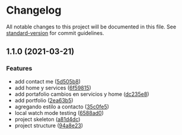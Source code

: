 # Changelog

All notable changes to this project will be documented in this file. See [standard-version](https://github.com/conventional-changelog/standard-version) for commit guidelines.

## 1.1.0 (2021-03-21)

### Features

-   add contact me ([5d505b8](https://github.com/devalfe/portfolio/commit/5d505b8c1aaeb94b4bcf67018900c5b54993d261))
-   add home y services ([6f59815](https://github.com/devalfe/portfolio/commit/6f59815c70a8bf7b44ccd19568f89529994ac831))
-   add portafolio cambios en servicios y home ([dc235e8](https://github.com/devalfe/portfolio/commit/dc235e82e7c66162f105394e87753a6cb285d3ff))
-   add portfolio ([2ea63b5](https://github.com/devalfe/portfolio/commit/2ea63b558ec7bba51a478d3582f880927e443722))
-   agregando estilo a contacto ([35c0fe5](https://github.com/devalfe/portfolio/commit/35c0fe5b8b31e7caa60699434be886c905a1d3e6))
-   local watch mode testing ([6588ad0](https://github.com/devalfe/portfolio/commit/6588ad039c8bd1bfce153b9eadd41b0f8b588e56))
-   project skeleton ([a81d4dc](https://github.com/devalfe/portfolio/commit/a81d4dc04e899c1102584050b4c3a0803c306726))
-   project structure ([94a8e23](https://github.com/devalfe/portfolio/commit/94a8e23e6044b9f96218a5faa3b5ae67116d8632))
